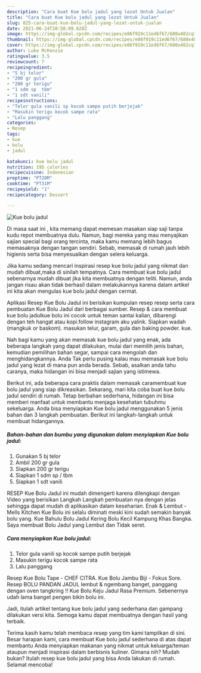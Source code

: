 ```yaml
---
description: "Cara buat Kue bolu jadul yang lezat Untuk Jualan"
title: "Cara buat Kue bolu jadul yang lezat Untuk Jualan"
slug: 825-cara-buat-kue-bolu-jadul-yang-lezat-untuk-jualan
date: 2021-06-24T20:58:09.628Z
image: https://img-global.cpcdn.com/recipes/e86f919c11ed6f67/680x482cq70/kue-bolu-jadul-foto-resep-utama.jpg
thumbnail: https://img-global.cpcdn.com/recipes/e86f919c11ed6f67/680x482cq70/kue-bolu-jadul-foto-resep-utama.jpg
cover: https://img-global.cpcdn.com/recipes/e86f919c11ed6f67/680x482cq70/kue-bolu-jadul-foto-resep-utama.jpg
author: Luke McKenzie
ratingvalue: 3.5
reviewcount: 7
recipeingredient:
- "5 bj telor"
- "200 gr gula"
- "200 gr terigu"
- "1 sdm sp  tbm"
- "1 sdt vanili"
recipeinstructions:
- "Telor gula vanili sp kocok sampe putih berjejak"
- "Masukin terigu kocok sampe rata"
- "Lalu panggang"
categories:
- Resep
tags:
- kue
- bolu
- jadul

katakunci: kue bolu jadul 
nutrition: 195 calories
recipecuisine: Indonesian
preptime: "PT20M"
cooktime: "PT31M"
recipeyield: "1"
recipecategory: Dessert

---
```



![Kue bolu jadul](https://img-global.cpcdn.com/recipes/e86f919c11ed6f67/680x482cq70/kue-bolu-jadul-foto-resep-utama.jpg)

Di masa  saat ini , kita memang dapat memesan masakan siap saji tanpa kudu repot membuatnya dulu. Namun, bagi mereka yang mau menyajikan sajian special bagi orang tercinta, maka kamu memang lebih bagus memasaknya dengan tangan sendiri. Sebab, memasak di rumah jauh lebih higienis serta bisa menyesuaikan dengan selera keluarga.

Jika kamu sedang mencari inspirasi resep kue bolu jadul yang nikmat dan mudah dibuat,maka di sinilah tempatnya. Cara membuat kue bolu jadul  sebenarnya mudah dibuat jika kita membuatnya dengan teliti. Namun, anda jangan risau akan tidak berhasil dalam melakukannya 
karena dalam artikel ini kita akan mengulas kue bolu jadul dengan cermat.  

Aplikasi Resep Kue Bolu Jadul ini berisikan kumpulan resep resep serta cara pembuatan Kue Bolu Jadul dari berbagai sumber. Resep &amp; cara membuat kue bolu jadulkue bolu ini cocok untuk teman santai kalian, dibarengi dengan teh hangat atau kopi.follow instagram aku yalink. Siapkan wadah (mangkuk or baskom). masukan telur, garam, gula dan baking powder. kue.

Nah bagi kamu yang akan memasak kue bolu jadul yang enak, ada beberapa langkah yang dapat dilakukan, mulai dari memilih jenis bahan, kemudian pemilihan bahan segar, sampai cara mengolah dan menghidangkannya. Anda Tak perlu pusing kalau mau memasak kue bolu jadul yang lezat di mana pun anda berada. Sebab, asalkan anda  tahu caranya, maka hidangan ini bisa menjadi sajian yang istimewa.

Berikut ini, ada beberapa cara praktis  dalam memasak caramembuat kue bolu jadul yang siap dikreasikan. Sekarang, mari kita coba buat kue bolu jadul sendiri di rumah. Tetap berbahan sederhana, hidangan ini bisa memberi manfaat untuk membantu menjaga kesehatan tubuhmu sekeluarga. Anda bisa menyiapkan Kue bolu jadul menggunakan 5 jenis bahan dan 3 langkah pembuatan. Berikut ini langkah-langkah untuk membuat hidangannya.

<!--inarticleads1-->

##### Bahan-bahan dan bumbu yang digunakan dalam menyiapkan Kue bolu jadul:

1. Gunakan 5 bj telor
1. Ambil 200 gr gula
1. Siapkan 200 gr terigu
1. Siapkan 1 sdm sp / tbm
1. Siapkan 1 sdt vanili


RESEP Kue Bolu Jadul ini mudah dimengerti karena dilengkapi dengan Video yang berisikan Langkah Langkah pembuatan nya dengan jelas sehingga dapat mudah di aplikasikan dalam keseharian. Enak &amp; Lembut - Mells Kitchen Kue Bolu ini selalu diminati meski kini sudah semakin banyak bolu yang. Kue Bahulu Bolu Jadul Kering Bolu Kecil Kampung Khas Bangka. Saya membuat Bolu Jadul yang Lembut dan Tidak seret. 

<!--inarticleads2-->

##### Cara menyiapkan Kue bolu jadul:

1. Telor gula vanili sp kocok sampe putih berjejak
1. Masukin terigu kocok sampe rata
1. Lalu panggang


Resep Kue Bolu Tape - CHEF CITRA. Kue Bolu Jambu Biji - Fokus Sore. Resep BOLU PANDAN JADUL lembut &amp; ngembang banget, panggang dengan oven tangkring !! Kue Bolu Keju Jadul Rasa Premium. Sebenernya udah lama banget pengen bikin bolu ini. 

Jadi, itulah artikel tentang  kue bolu jadul  yang sederhana dan gampang dilakukan versi kita. Semoga kamu dapat membuatnya dengan hasil yang terbaik. 

Terima kasih kamu telah membaca resep yang tim kami tampilkan di sini. Besar harapan kami, cara membuat  Kue bolu jadul sederhana di atas dapat membantu Anda menyiapkan makanan yang nikmat untuk keluarga/teman ataupun menjadi inspirasi dalam berbisnis kuliner. Gimana nih? Mudah bukan? Itulah resep kue bolu jadul yang bisa Anda lakukan di rumah. Selamat mencoba!

